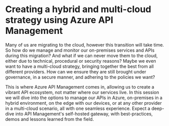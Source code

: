 # Creating a hybrid and multi-cloud strategy using Azure API Management

Many of us are migrating to the cloud, however this transition will take time. So how do we manage and monitor our on-premises services and APIs during this migration? And what if we can never move them to the cloud, either due to technical, procedural or security reasons? Maybe we even want to have a multi-cloud strategy, bringing together the best from all different providers. How can we ensure they are still brought under governance, in a secure manner, and adhering to the policies we want?

This is where Azure API Management comes in, allowing us to create a vibrant API ecosystem, not matter where our services live. In this session we will dive into the options to manage our APIs in Azure, on-premises in a hybrid environment, on the edge with our devices, or at any other provider in a multi-cloud scenario, all with one seamless experience. Expect a deep-dive into API Management's self-hosted gateway, with best-practices, demos and lessons learned from the field.
